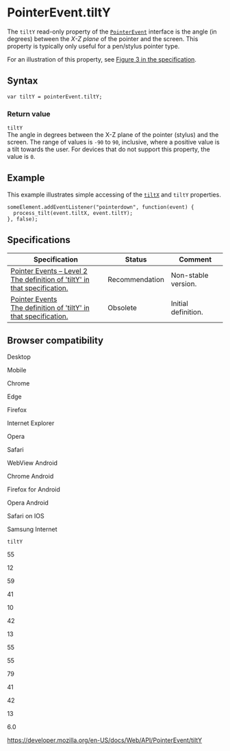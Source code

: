 PointerEvent.tiltY
==================

The `tiltY` read-only property of the [`PointerEvent`](../pointerevent) interface is the angle (in degrees) between the *X-Z plane* of the pointer and the screen. This property is typically only useful for a pen/stylus pointer type.

For an illustration of this property, see [Figure 3 in the specification](https://w3c.github.io/pointerevents/#dom-pointerevent-tilty).

Syntax
------

    var tiltY = pointerEvent.tiltY;

### Return value

`tiltY`  
The angle in degrees between the X-Z plane of the pointer (stylus) and the screen. The range of values is `-90` to `90`, inclusive, where a positive value is a tilt towards the user. For devices that do not support this property, the value is `0`.

Example
-------

This example illustrates simple accessing of the [`tiltX`](tiltx) and `tiltY` properties.

    someElement.addEventListener("pointerdown", function(event) {
      process_tilt(event.tiltX, event.tiltY);
    }, false);

Specifications
--------------

<table><thead><tr class="header"><th>Specification</th><th>Status</th><th>Comment</th></tr></thead><tbody><tr class="odd"><td><a href="https://www.w3.org/TR/pointerevents2/#dom-pointerevent-tilty">Pointer Events – Level 2<br />
<span class="small">The definition of 'tiltY' in that specification.</span></a></td><td><span class="spec-rec">Recommendation</span></td><td>Non-stable version.</td></tr><tr class="even"><td><a href="https://www.w3.org/TR/pointerevents1/#widl-PointerEventInit-tiltY">Pointer Events<br />
<span class="small">The definition of 'tiltY' in that specification.</span></a></td><td><span class="spec-obsolete">Obsolete</span></td><td>Initial definition.</td></tr></tbody></table>

Browser compatibility
---------------------

Desktop

Mobile

Chrome

Edge

Firefox

Internet Explorer

Opera

Safari

WebView Android

Chrome Android

Firefox for Android

Opera Android

Safari on IOS

Samsung Internet

`tiltY`

55

12

59

41

10

42

13

55

55

79

41

42

13

6.0

<a href="https://developer.mozilla.org/en-US/docs/Web/API/PointerEvent/tiltY" class="_attribution-link">https://developer.mozilla.org/en-US/docs/Web/API/PointerEvent/tiltY</a>
